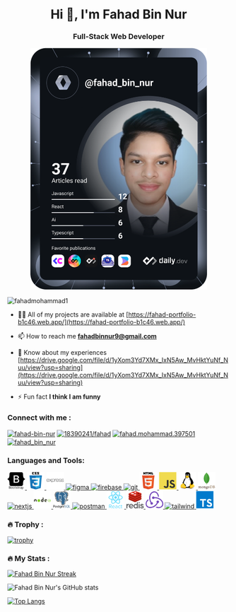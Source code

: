 <h1 align="center">Hi 👋, I'm Fahad Bin Nur</h1>
<h3 align="center">Full-Stack Web Developer</h3>

<div id="header" align="center">
  <a href="https://app.daily.dev/fahad_bin_nur">
    <img src="https://github.com/Fahadmohammad1/Fahadmohammad1/blob/main/devcard.svg" width="400" alt="Fahad's Dev Card"/>
  </a>
</div>

<p align="left"> <img src="https://komarev.com/ghpvc/?username=fahadmohammad1&label=Profile%20views&color=0e75b6&style=flat" alt="fahadmohammad1" /> </p>

- 👨‍💻 All of my projects are available at [https://fahad-portfolio-b1c46.web.app/](https://fahad-portfolio-b1c46.web.app/)

- 📫 How to reach me **fahadbinnur9@gmail.com**

- 📄 Know about my experiences [https://drive.google.com/file/d/1yXom3Yd7XMx_IxN5Aw_MvHktYuNf_Nuu/view?usp=sharing](https://drive.google.com/file/d/1yXom3Yd7XMx_IxN5Aw_MvHktYuNf_Nuu/view?usp=sharing)

- ⚡ Fun fact **I think I am funny**

<h3 align="left">Connect with me :</h3>
<p align="left">
<a href="https://linkedin.com/in/fahad-bin-nur" target="blank"><img align="center" src="https://raw.githubusercontent.com/rahuldkjain/github-profile-readme-generator/master/src/images/icons/Social/linked-in-alt.svg" alt="fahad-bin-nur" height="30" width="40" /></a>
<a href="https://stackoverflow.com/users/18390241/fahad" target="blank"><img align="center" src="https://raw.githubusercontent.com/rahuldkjain/github-profile-readme-generator/master/src/images/icons/Social/stack-overflow.svg" alt="18390241/fahad" height="30" width="40" /></a>
<a href="https://fb.com/fahad.mohammad.397501" target="blank"><img align="center" src="https://raw.githubusercontent.com/rahuldkjain/github-profile-readme-generator/master/src/images/icons/Social/facebook.svg" alt="fahad.mohammad.397501" height="30" width="40" /></a>
<a href="https://instagram.com/fahad_bin_nur" target="blank"><img align="center" src="https://raw.githubusercontent.com/rahuldkjain/github-profile-readme-generator/master/src/images/icons/Social/instagram.svg" alt="fahad_bin_nur" height="30" width="40" /></a>
</p>

<h3 align="left">Languages and Tools:</h3>
<p align="left"> <a href="https://getbootstrap.com" target="_blank" rel="noreferrer"> <img src="https://raw.githubusercontent.com/devicons/devicon/master/icons/bootstrap/bootstrap-plain-wordmark.svg" alt="bootstrap" width="40" height="40"/> </a> <a href="https://www.w3schools.com/css/" target="_blank" rel="noreferrer"> <img src="https://raw.githubusercontent.com/devicons/devicon/master/icons/css3/css3-original-wordmark.svg" alt="css3" width="40" height="40"/> </a> <a href="https://expressjs.com" target="_blank" rel="noreferrer"> <img src="https://raw.githubusercontent.com/devicons/devicon/master/icons/express/express-original-wordmark.svg" alt="express" width="40" height="40"/> </a> <a href="https://www.figma.com/" target="_blank" rel="noreferrer"> <img src="https://www.vectorlogo.zone/logos/figma/figma-icon.svg" alt="figma" width="40" height="40"/> </a> <a href="https://firebase.google.com/" target="_blank" rel="noreferrer"> <img src="https://www.vectorlogo.zone/logos/firebase/firebase-icon.svg" alt="firebase" width="40" height="40"/> </a> <a href="https://git-scm.com/" target="_blank" rel="noreferrer"> <img src="https://www.vectorlogo.zone/logos/git-scm/git-scm-icon.svg" alt="git" width="40" height="40"/> </a> <a href="https://www.w3.org/html/" target="_blank" rel="noreferrer"> <img src="https://raw.githubusercontent.com/devicons/devicon/master/icons/html5/html5-original-wordmark.svg" alt="html5" width="40" height="40"/> </a> <a href="https://developer.mozilla.org/en-US/docs/Web/JavaScript" target="_blank" rel="noreferrer"> <img src="https://raw.githubusercontent.com/devicons/devicon/master/icons/javascript/javascript-original.svg" alt="javascript" width="40" height="40"/> </a> <a href="https://www.linux.org/" target="_blank" rel="noreferrer"> <img src="https://raw.githubusercontent.com/devicons/devicon/master/icons/linux/linux-original.svg" alt="linux" width="40" height="40"/> </a> <a href="https://www.mongodb.com/" target="_blank" rel="noreferrer"> <img src="https://raw.githubusercontent.com/devicons/devicon/master/icons/mongodb/mongodb-original-wordmark.svg" alt="mongodb" width="40" height="40"/> </a> <a href="https://nextjs.org/" target="_blank" rel="noreferrer"> <img src="https://cdn.worldvectorlogo.com/logos/nextjs-2.svg" alt="nextjs" width="40" height="40"/> </a> <a href="https://nodejs.org" target="_blank" rel="noreferrer"> <img src="https://raw.githubusercontent.com/devicons/devicon/master/icons/nodejs/nodejs-original-wordmark.svg" alt="nodejs" width="40" height="40"/> </a> <a href="https://www.postgresql.org" target="_blank" rel="noreferrer"> <img src="https://raw.githubusercontent.com/devicons/devicon/master/icons/postgresql/postgresql-original-wordmark.svg" alt="postgresql" width="40" height="40"/> </a> <a href="https://postman.com" target="_blank" rel="noreferrer"> <img src="https://www.vectorlogo.zone/logos/getpostman/getpostman-icon.svg" alt="postman" width="40" height="40"/> </a> <a href="https://reactjs.org/" target="_blank" rel="noreferrer"> <img src="https://raw.githubusercontent.com/devicons/devicon/master/icons/react/react-original-wordmark.svg" alt="react" width="40" height="40"/> </a> <a href="https://redis.io" target="_blank" rel="noreferrer"> <img src="https://raw.githubusercontent.com/devicons/devicon/master/icons/redis/redis-original-wordmark.svg" alt="redis" width="40" height="40"/> </a> <a href="https://redux.js.org" target="_blank" rel="noreferrer"> <img src="https://raw.githubusercontent.com/devicons/devicon/master/icons/redux/redux-original.svg" alt="redux" width="40" height="40"/> </a> <a href="https://tailwindcss.com/" target="_blank" rel="noreferrer"> <img src="https://www.vectorlogo.zone/logos/tailwindcss/tailwindcss-icon.svg" alt="tailwind" width="40" height="40"/> </a> <a href="https://www.typescriptlang.org/" target="_blank" rel="noreferrer"> <img src="https://raw.githubusercontent.com/devicons/devicon/master/icons/typescript/typescript-original.svg" alt="typescript" width="40" height="40"/> </a> </p>

### :fire: Trophy :

[![trophy](https://github-profile-trophy.vercel.app/?username=fahadmohammad1&theme=onedark)](https://github.com/ryo-ma/github-profile-trophy)

### :fire: My Stats :

[![Fahad Bin Nur Streak](http://github-readme-streak-stats.herokuapp.com?user=Fahadmohammad1&theme=aura)](https://git.io/streak-stats)

![Fahad Bin Nur's GitHub stats](https://github-readme-stats.vercel.app/api?username=Fahadmohammad1&show_icons=true&theme=aura)

[![Top Langs](https://github-readme-stats.vercel.app/api/top-langs/?username=Fahadmohammad1&layout=compact&theme=aura)](https://github.com/anuraghazra/github-readme-stats)
